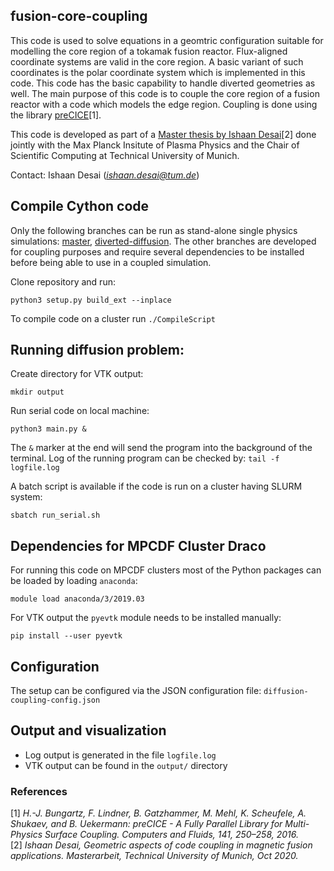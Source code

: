 ## fusion-core-coupling
This code is used to solve equations in a geomtric configuration suitable for modelling the core region of a tokamak fusion reactor. Flux-aligned coordinate systems are valid in the core region. A basic variant of such coordinates is the polar coordinate system which is implemented in this code. This code has the basic capability to handle diverted geometries as well.
The main purpose of this code is to couple the core region of a fusion reactor with a code which models the edge region. Coupling is done using the library [preCICE](https://github.com/precice/precice)[1].

This code is developed as part of a [Master thesis by Ishaan Desai](https://mediatum.ub.tum.de/604993?query=desai&show_id=1580087)[2] done jointly with the Max Planck Insitute of Plasma Physics and the Chair of Scientific Computing at Technical University of Munich.

Contact: Ishaan Desai (*ishaan.desai@tum.de*)

## Compile Cython code
Only the following branches can be run as stand-alone single physics simulations: [master](https://github.com/IshaanDesai/fusion-core-coupling), [diverted-diffusion](https://github.com/IshaanDesai/fusion-core-coupling/tree/diverted_diffusion). The other branches are developed for coupling purposes and require several dependencies to be installed before being able to use in a coupled simulation.

Clone repository and run:
```
python3 setup.py build_ext --inplace
```
To compile code on a cluster run `./CompileScript`

## Running diffusion problem:
Create directory for VTK output:
```
mkdir output
```

Run serial code on local machine:
```
python3 main.py &
```
The `&` marker at the end will send the program into the background of the terminal. Log of the running program can be checked by: `tail -f logfile.log`

A batch script is available if the code is run on a cluster having SLURM system:
```
sbatch run_serial.sh
```

## Dependencies for MPCDF Cluster Draco
For running this code on MPCDF clusters most of the Python packages can be loaded by loading `anaconda`:
```
module load anaconda/3/2019.03
```
For VTK output the `pyevtk` module needs to be installed manually:
```
pip install --user pyevtk
```

## Configuration
The setup can be configured via the JSON configuration file: `diffusion-coupling-config.json`

## Output and visualization
* Log output is generated in the file `logfile.log`
* VTK output can be found in the `output/` directory 

### References
[1] *H.-J. Bungartz, F. Lindner, B. Gatzhammer, M. Mehl, K. Scheufele, A. Shukaev, and B. Uekermann: preCICE - A Fully Parallel Library for Multi-Physics Surface Coupling. Computers and Fluids, 141, 250–258, 2016.*  
[2] *Ishaan Desai, Geometric aspects of code coupling in magnetic fusion applications. Masterarbeit, Technical University of Munich, Oct 2020.*
